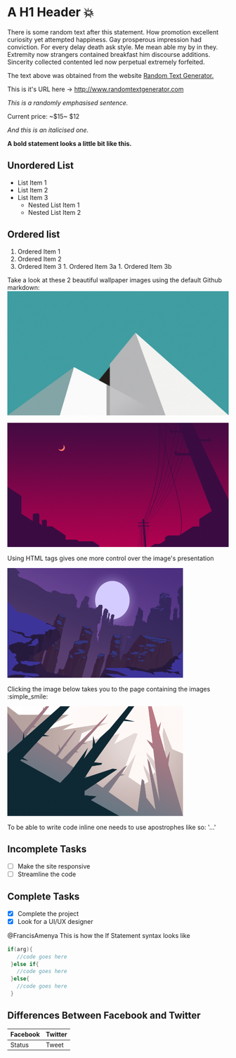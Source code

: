 # A H1 Header :collision:

There is some random text after this statement. How promotion excellent curiosity yet attempted happiness. Gay prosperous impression had conviction. For every delay death ask style. Me mean able my by in they. Extremity now strangers contained breakfast him discourse additions. Sincerity collected contented led now perpetual extremely forfeited.

The text above was obtained from the website [Random Text Generator.](http://github.com)

This is it's URL here -> http://www.randomtextgenerator.com

*This is a randomly emphasised sentence.*

Current price: ~$15~ $12

_And this is an italicised one._

**A bold statement looks a little bit like this.**

## Unordered List
* List Item 1
* List Item 2
* List Item 3
  * Nested List Item 1
  * Nested List Item 2
  
## Ordered list
  1. Ordered Item 1
  1. Ordered Item 2
  1. Ordered Item 3
    1. Ordered Item 3a
    1. Ordered Item 3b
    
Take a look at these 2 beautiful wallpaper images using the default Github markdown:
![Mountain With Blue Background](1.jpg)


<a href="https://bit.ly/2HHsZCJ">![Silhouette Street With Red Background](2.png)</a>


Using HTML tags gives one more control over the image's presentation

<img src="3.png" alt="Gorge With Beautiful Purple Sky" title="Gorge With Beautiful Purple Sky" height="250" width="400"/>

Clicking the image below takes you to the page containing the images :simple_smile:

<img src="4.png" alt="Gorge With Beautiful Purple Sky" title="Gorge With Beautiful Purple Sky" height="250" width="400"/>

To be able to write code inline one needs to use apostrophes like so: '<html>...</html>'

## Incomplete Tasks

- [ ] Make the site responsive
- [ ] Streamline the code

## Complete Tasks

- [x] Complete the project
- [x] Look for a UI/UX designer

@FrancisAmenya This is how the If Statement syntax looks like
```Java
if(arg){
   //code goes here
 }else if{
   //code goes here
 }else{
   //code goes here
 }
 ```
 
 ## Differences Between Facebook and Twitter
 
 Facebook | Twitter
 -------- | --------
 Status   | Tweet
